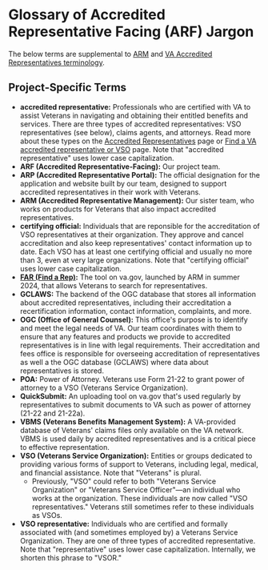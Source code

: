 # Glossary of Accredited Representative Facing (ARF) Jargon

The below terms are supplemental to [ARM](https://github.com/department-of-veterans-affairs/va.gov-team/blob/master/products/accredited-representation-management/research/terminology-definitions.md) and [VA Accredited Representatives terminology](https://www.benefits.va.gov/vso/).

## Project-Specific Terms
  
- **accredited representative:** Professionals who are certified with VA to assist Veterans in navigating and obtaining their entitled benefits and services. There are three types of accredited representatives: VSO representatives (see below), claims agents, and attorneys. Read more about these types on the [Accredited Representatives](https://www.benefits.va.gov/vso/) page or [Find a VA accredited representative or VSO](https://www.va.gov/get-help-from-accredited-representative/find-rep/) page. Note that "accredited representative" uses lower case capitalization.
- **ARF (Accredited Representative-Facing):** Our project team.
- **ARP (Accredited Representative Portal):** The official designation for the application and website built by our team, designed to support accredited representatives in their work with Veterans.
- **ARM (Accredited Representative Management):** Our sister team, who works on products for Veterans that also impact accredited representatives.
- **certifying official:** Individuals that are reponsible for the accreditation of VSO representatives at their organization. They approve and cancel accreditation and also keep representatives' contact information up to date. Each VSO has at least one certifying official and usually no more than 3, even at very large organizations. Note that "certifying official" uses lower case capitalization.
- **[FAR (Find a Rep)](https://www.va.gov/get-help-from-accredited-representative/find-rep/):** The tool on va.gov, launched by ARM in summer 2024, that allows Veterans to search for representatives. 
- **GCLAWS:** The backend of the OGC database that stores all information about accredited representatives, including their accreditation a recertification information, contact information, complaints, and more.
- **OGC (Office of General Counsel):** This office's purpose is to identify and meet the legal needs of VA. Our team coordinates with them to ensure that any features and products we provide to accredited representatives is in line with legal requirements. Their accreditation and fees office is responsible for overseeing accreditation of representatives as well a the OGC database (GCLAWS) where data about representatives is stored.
- **POA:** Power of Attorney. Veterans use Form 21-22 to grant power of attorney to a VSO (Veterans Service Organization).
- **QuickSubmit:** An uploading tool on va.gov that's used regularly by representatives to submit documents to VA such as power of attorney (21-22 and 21-22a).
- **VBMS (Veterans Benefits Management System):** A VA-provided database of Veterans' claims files only available on the VA network. VBMS is used daily by accredited representatives and is a critical piece to effective representation.
- **VSO (Veterans Service Organization):** Entities or groups dedicated to providing various forms of support to Veterans, including legal, medical, and financial assistance. Note that "Veterans" is plural.
  - Previously, "VSO" could refer to both "Veterans Service Organization" or "Veterans Service Officer"—an individual who works at the organization. These individuals are now called "VSO representatives." Veterans still sometimes refer to these individuals as VSOs.
- **VSO representative:** Individuals who are certified and formally associated with (and sometimes employed by) a Veterans Service Organization. They are one of three types of accredited representative. Note that "representative" uses lower case capitalization. Internally, we shorten this phrase to "VSOR."


